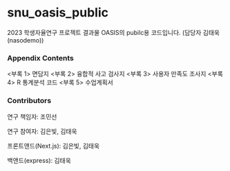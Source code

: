 # snu_oasis_public
2023 학생자율연구 프로젝트 결과물 OASIS의 pubilc용 코드입니다. (담당자 김태욱(nasodemo))

### Appendix Contents
<부록 1> 면담지
<부록 2> 융합적 사고 검사지
<부록 3> 사용자 만족도 조사지
<부록 4> R 통계분석 코드
<부록 5> 수업계획서


### Contributors
연구 책임자: 조민선

연구 참여자: 김은빛, 김태욱

프론트앤드(Next.js): 김은빛, 김태욱

백앤드(express): 김태욱
